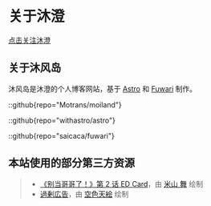 # 关于沐澄

[点击关注沐澄](/follow/)

## 关于沐风岛

沐风岛是沐澄的个人博客网站，基于 [Astro](https://astro.build) 和 [Fuwari](https://fuwari.vercel.app) 制作。

::github{repo="Motrans/moiland"}

::github{repo="withastro/astro"}

::github{repo="saicaca/fuwari"}

## 本站使用的部分第三方资源

> - [《别当哥哥了！》第 2 话 ED Card](https://img.moegirl.org.cn/common/d/d8/Onimai_ED_card_02.jpg)，由 [米山 舞](https://weibo.com/u/6575715280) 绘制
> - [過剰広告](https://www.pixiv.net/artworks/109104860)，由 [空色天絵](https://www.pixiv.net/users/94714949) 绘制
